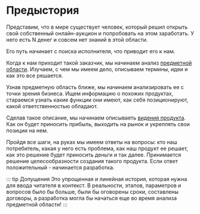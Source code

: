 # Предыстория

Представим, что в мире существует человек, который решил открыть свой собственный онлайн-аукцион и попробовать на этом заработать. У него есть N денег и совсем нет знаний в этой области.

Его путь начинает с поиска исполнителя, что приводит его к нам.

Когда к нам приходит такой заказчик, мы начинаем анализ [предметной области](./subject-area.md). Изучаем, с чем мы имеем дело, описываем термины, идеи и как это все решается.

Узнав предметную область ближе, мы начинаем анализировать ее с точки зрения бизнеса. Ищем информацию о похожих продуктах, стараемся узнать какие функции они имеют, как себя позиционируют, какой ответственностью обладают.

Сделав такое описание, мы начинаем описываеть [видения продукта](./product/shared-vision.md). Как он будет приносить прибыль, выходить на рынок и укреплять свои позиции на нем.

Пройдя все шаги, на руках мы имеем ответы на вопросы: кто наш потребитель, какая у него есть проблема, как наш продукт ее решает, как это решение будет приносить деньги и так далее. Принимается решение целесообразности создания такого продукта. Если ответ положительный - начинается разработка.

::: tip Допущения
Это упрощенная и линейная история, которая нужна для ввода читателя в контекст. В реальности, этапов, параметров и вопросов было бы больше, были бы оговорены сроки, составлены договоры, а разработка могла бы начаться еще во время анализа предметной области!
:::
